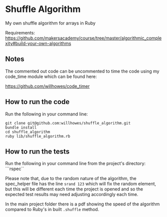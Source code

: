 # Shuffle Algorithm

My own shuffle algorithm for arrays in Ruby

Requirements: https://github.com/makersacademy/course/tree/master/algorithmic_complexity#build-your-own-algorithms

## Notes
The commented out code can be uncommented to time the code using my code_time module which can be found here:

https://github.com/willhowes/code_timer

## How to run the code
Run the following in your command line:
```
git clone git@github.com:willhowes/shuffle_algorithm.git
bundle install
cd shuffle_algorithm
ruby lib/shuffle_algorithm.rb
```

## How to run the tests
Run the following in your command line from the project's directory:
```rspec``

Please note that, due to the random nature of the algorithm, the spec_helper file has the line ```srand 123``` which will fix the random element, but this will be different each time the project is opened and so the expected test results may need adjusting accordingly each time.

In the main project folder there is a pdf showing the speed of the algorithm compared to Ruby's in built ```.shuffle``` method.  
